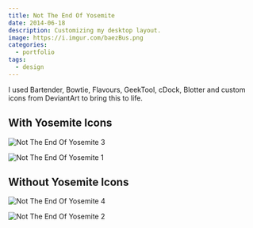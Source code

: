 ```yaml
---
title: Not The End Of Yosemite
date: 2014-06-18
description: Customizing my desktop layout.
image: https://i.imgur.com/baezBus.png
categories:
  - portfolio
tags:
  - design
---
```


I used Bartender, Bowtie, Flavours, GeekTool, cDock, Blotter and custom icons from DeviantArt to bring this to life.

## With Yosemite Icons

![Not The End Of Yosemite 3](https://i.imgur.com/Yw46I02.png)

![Not The End Of Yosemite 1](https://i.imgur.com/odZKR6a.png)

## Without Yosemite Icons

![Not The End Of Yosemite 4](https://i.imgur.com/baezBus.png)

![Not The End Of Yosemite 2](https://i.imgur.com/g1DAhvH.png)
